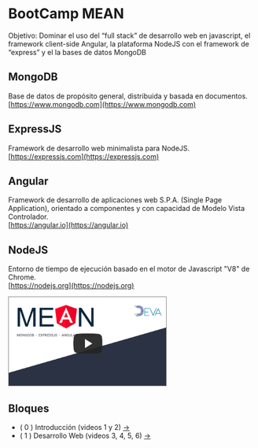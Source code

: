# BootCamp MEAN

Objetivo: Dominar el uso del “full stack” de desarrollo web en javascript, el framework client-side Angular, la plataforma NodeJS con el framework de “express” y el la bases de datos MongoDB

## MongoDB

Base de datos de propósito general, distribuida y basada en documentos.  
[https://www.mongodb.com](https://www.mongodb.com)

## ExpressJS

Framework de desarrollo web minimalista para NodeJS.  
[https://expressjs.com](https://expressjs.com)

## Angular

Framework de desarrollo de aplicaciones web S.P.A. (Single Page Application), orientado a componentes y con capacidad de Modelo Vista Controlador.  
[https://angular.io](https://angular.io)

## NodeJS

Entorno de tiempo de ejecución basado en el motor de Javascript "V8" de Chrome.  
[https://nodejs.org](https://nodejs.org)

<a href="https://www.youtube.com/watch?v=lhiBezo7IM0&list=PLaSq7dAKyf2b1k89tb3C4TKsFgP5OzuRr
" target="_blank"><img src="./imgs/playlist.png"
alt="Video 3" width="320" height="180" style="border: solid gray 1px"/></a>

## Bloques

* ( 0 ) Introducción (videos 1 y 2) [->](./bloque-0-introduccion/README.md)
* ( 1 ) Desarrollo Web (videos 3, 4, 5, 6) [->](./bloque-1-web-tech/README.md)
<!-- * ( 2 ) Angular [->](./bloque-2-angular/README.md) -->
<!-- * ( 3 ) NodeJS & Express [->](./bloque-3-node-express/README.md) -->
<!-- * ( 4 ) MongoDB [->](./bloque-4-mongodb/README.md) -->
